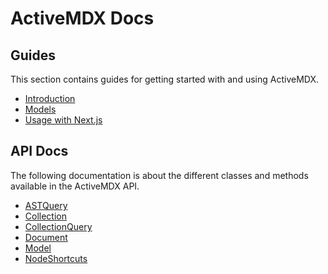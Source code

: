 # ActiveMDX Docs

## Guides

This section contains guides for getting started with and using ActiveMDX.

- [Introduction](./guides/README.md)
- [Models](./guides/models/README.md)
- [Usage with Next.js](./guides/usage/with-nextjs.mdx)

## API Docs

The following documentation is about the different classes and methods available in the ActiveMDX API.

- [ASTQuery](./api/ASTQuery.mdx)
- [Collection](./api/Collection.mdx)
- [CollectionQuery](./api/CollectionQuery.mdx)
- [Document](./api/Document.mdx)
- [Model](./api/Model.mdx)
- [NodeShortcuts](./api/NodeShortcuts.mdx)
